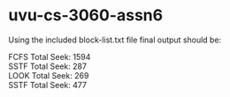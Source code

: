 # uvu-cs-3060-assn6

Using the included block-list.txt file final output should be:

FCFS Total Seek: 1594  
SSTF Total Seek: 287  
LOOK Total Seek: 269  
SSTF Total Seek: 477  
